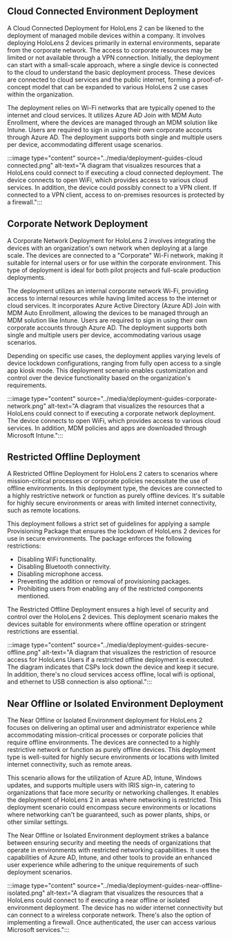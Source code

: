 ## Cloud Connected Environment Deployment

A Cloud Connected Deployment for HoloLens 2 can be likened to the deployment of managed mobile devices within a company. It involves deploying HoloLens 2 devices primarily in external environments, separate from the corporate network. The access to corporate resources may be limited or not available through a VPN connection. Initially, the deployment can start with a small-scale approach, where a single device is connected to the cloud to understand the basic deployment process. These devices are connected to cloud services and the public internet, forming a proof-of-concept model that can be expanded to various HoloLens 2 use cases within the organization.

The deployment relies on Wi-Fi networks that are typically opened to the internet and cloud services. It utilizes Azure AD Join with MDM Auto Enrollment, where the devices are managed through an MDM solution like Intune. Users are required to sign in using their own corporate accounts through Azure AD. The deployment supports both single and multiple users per device, accommodating different usage scenarios.

:::image type="content" source="../media/deployment-guides-cloud connected.png" alt-text="A diagram that visualizes resources that a HoloLens could connect to if executing a cloud connected deployment. The device connects to open WiFi, which provides access to various cloud services. In addition, the device could possibly connect to a VPN client. If connected to a VPN client, access to on-premises resources is protected by a firewall.":::

## Corporate Network Deployment

A Corporate Network Deployment for HoloLens 2 involves integrating the devices with an organization's own network when deploying at a large scale. The devices are connected to a "Corporate" Wi-Fi network, making it suitable for internal users or for use within the corporate environment. This type of deployment is ideal for both pilot projects and full-scale production deployments.

The deployment utilizes an internal corporate network Wi-Fi, providing access to internal resources while having limited access to the internet or cloud services. It incorporates Azure Active Directory (Azure AD) Join with MDM Auto Enrollment, allowing the devices to be managed through an MDM solution like Intune. Users are required to sign in using their own corporate accounts through Azure AD. The deployment supports both single and multiple users per device, accommodating various usage scenarios.

Depending on specific use cases, the deployment applies varying levels of device lockdown configurations, ranging from fully open access to a single app kiosk mode. This deployment scenario enables customization and control over the device functionality based on the organization's requirements.

:::image type="content" source="../media/deployment-guides-corporate-network.png" alt-text="A diagram that visualizes the resources that a HoloLens could connect to if executing a corporate network deployment. The device connects to open WiFi, which provides access to various cloud services. In addition, MDM policies and apps are downloaded through Microsoft Intune.":::

## Restricted Offline Deployment

A Restricted Offline Deployment for HoloLens 2 caters to scenarios where mission-critical processes or corporate policies necessitate the use of offline environments. In this deployment type, the devices are connected to a highly restrictive network or function as purely offline devices. It's suitable for highly secure environments or areas with limited internet connectivity, such as remote locations.

This deployment follows a strict set of guidelines for applying a sample Provisioning Package that ensures the lockdown of HoloLens 2 devices for use in secure environments. The package enforces the following restrictions:

- Disabling WiFi functionality.
- Disabling Bluetooth connectivity.
- Disabling microphone access.
- Preventing the addition or removal of provisioning packages.
- Prohibiting users from enabling any of the restricted components mentioned.

The Restricted Offline Deployment ensures a high level of security and control over the HoloLens 2 devices. This deployment scenario makes the devices suitable for environments where offline operation or stringent restrictions are essential.

:::image type="content" source="../media/deployment-guides-secure-offline.png" alt-text="A diagram that visualizes the restriction of resource access for HoloLens Users if a restricted offline deployment is executed. The diagram indicates that CSPs lock down the device and keep it secure. In addition, there's no cloud services access offline, local wifi is optional, and ethernet to USB connection is also optional.":::

## Near Offline or Isolated Environment Deployment

The Near Offline or Isolated Environment deployment for HoloLens 2 focuses on delivering an optimal user and administrator experience while accommodating mission-critical processes or corporate policies that require offline environments. The devices are connected to a highly restrictive network or function as purely offline devices. This deployment type is well-suited for highly secure environments or locations with limited internet connectivity, such as remote areas.

This scenario allows for the utilization of Azure AD, Intune, Windows updates, and supports multiple users with IRIS sign-in, catering to organizations that face more security or networking challenges. It enables the deployment of HoloLens 2 in areas where networking is restricted. This deployment scenario could encompass secure environments or locations where networking can't be guaranteed, such as power plants, ships, or other similar settings.

The Near Offline or Isolated Environment deployment strikes a balance between ensuring security and meeting the needs of organizations that operate in environments with restricted networking capabilities. It uses the capabilities of Azure AD, Intune, and other tools to provide an enhanced user experience while adhering to the unique requirements of such deployment scenarios.

:::image type="content" source="../media/deployment-guides-near-offline-isolated.png" alt-text="A diagram that visualizes the resources that a HoloLens could connect to if executing a near offline or isolated environment deployment. The device has no wider internet connectivity but can connect to a wireless corporate network. There's also the option of implementing a firewall. Once authenticated, the user can access various Microsoft services.":::

